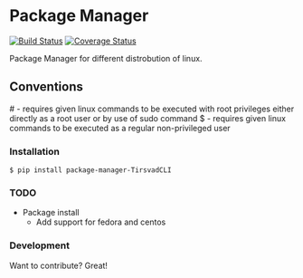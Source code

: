# Package Manager

[![Build Status](https://travis-ci.com/TirsvadCLI-Tools/PackageManager.svg?branch=main)](https://travis-ci.com/TirsvadCLI-Tools/PackageManager)
[![Coverage Status](https://coveralls.io/repos/github/TirsvadCLI-Tools/PackageManager/badge.svg?branch=main)](https://coveralls.io/github/TirsvadCLI-Tools/PackageManager?branch=main)

Package Manager for different distrobution of linux.

## Conventions

\# - requires given linux commands to be executed with root privileges either directly as a root user or by use of sudo command
$ - requires given linux commands to be executed as a regular non-privileged user

### Installation

    $ pip install package-manager-TirsvadCLI

### TODO

* Package install
    * Add support for fedora and centos

### Development

Want to contribute? Great!
